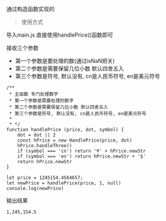 通过构造函数实现的

> 使用方式

导入main.js 直接使用handlePrice()函数即可

接收三个参数

- 第一个参数是要处理的数(通过isNaN把关)
- 第二个参数是需要保留几位小数 默认四舍五入
- 第三个参数是符号, 默认没有, cn是人民币符号, en是美元符号

```
/**
 * 主函数 专门处理数字
 * 第一个参数是需要处理的数字
 * 第二个参数是需要保留几位小数 默认四舍五入
 * 第三个参数是符号, 默认没有, cn是人民币符号, en是美元符号
 * 
 * */
function handlePrice (price, dot, symbol) {
	dot = dot || 2
	const hPrice = new HandlePrice(price, dot)
	hPrice.handleThree()
	if (symbol === 'cn') return '¥' + hPrice.newStr
	if (symbol === 'en') return hPrice.newStr + '$'
	return hPrice.newStr
}
```

```
let price = 1245154.4564657;
let newPrice = handlePrice(price, 1, null)
console.log(newPrice)
```

输出结果

```
1,245,154.5
```

